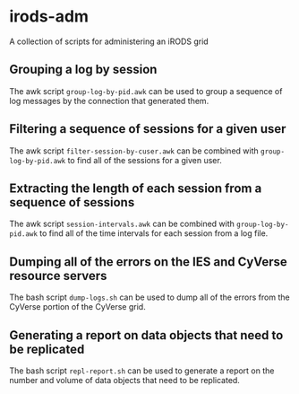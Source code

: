 # irods-adm
A collection of scripts for administering an iRODS grid

## Grouping a log by session

The awk script `group-log-by-pid.awk` can be used to group a sequence of log messages by the 
connection that generated them.

## Filtering a sequence of sessions for a given user

The awk script `filter-session-by-cuser.awk` can be combined with `group-log-by-pid.awk` to find all of the sessions for a given user.

## Extracting the length of each session from a sequence of sessions

The awk script `session-intervals.awk` can be combined with `group-log-by-pid.awk` to find all of the time intervals for each session from a log file.

## Dumping all of the errors on the IES and CyVerse resource servers

The bash script `dump-logs.sh` can be used to dump all of the errors from the CyVerse portion of
the CyVerse grid.

## Generating a report on data objects that need to be replicated

The bash script `repl-report.sh` can be used to generate a report on the number and volume of data objects that need to be replicated.
